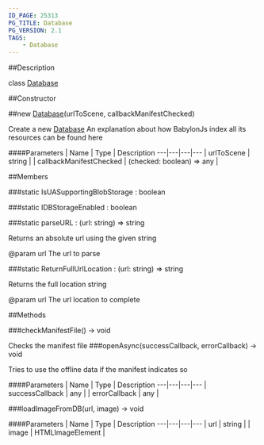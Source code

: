```yaml
---
ID_PAGE: 25313
PG_TITLE: Database
PG_VERSION: 2.1
TAGS:
    - Database
---
```

##Description

class [Database](/classes/2.2-alpha/Database)



##Constructor

##new [Database](/classes/2.2-alpha/Database)(urlToScene, callbackManifestChecked)

Create a new [Database](/classes/2.2-alpha/Database)
An explanation about how BabylonJs index all its resources can be found here

####Parameters
 | Name | Type | Description
---|---|---|---
 | urlToScene | string | 
 | callbackManifestChecked | (checked: boolean) =&gt; any | 

##Members

###static IsUASupportingBlobStorage : boolean



###static IDBStorageEnabled : boolean



###static parseURL : (url: string) =&gt; string

Returns an absolute url using the given string

@param url The url to parse

###static ReturnFullUrlLocation : (url: string) =&gt; string

Returns the full location string

@param url The url location to complete

##Methods

###checkManifestFile() &rarr; void

Checks the manifest file
###openAsync(successCallback, errorCallback) &rarr; void

Tries to use the offline data if the manifest indicates so

####Parameters
 | Name | Type | Description
---|---|---|---
 | successCallback | any | 
 | errorCallback | any | 

###loadImageFromDB(url, image) &rarr; void



####Parameters
 | Name | Type | Description
---|---|---|---
 | url | string | 
 | image | HTMLImageElement | 

